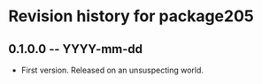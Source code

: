 # Revision history for package205

## 0.1.0.0 -- YYYY-mm-dd

* First version. Released on an unsuspecting world.
